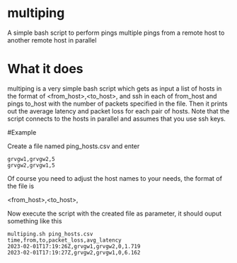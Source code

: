 # multiping
A simple bash script to perform pings multiple pings from a remote host to another remote host in parallel

# What it does
multiping is a very simple bash script which gets as input a list of hosts in the format of <from_host>,<to_host>,<packets> and ssh in each of from_host and pings to_host with the number of packets specified in the file. Then it prints out the average latency and packet loss for each pair of hosts.
Note that the script connects to the hosts in parallel and assumes that you use ssh keys.

#Example

Create a file named ping_hosts.csv and enter
```
grvgw1,grvgw2,5
grvgw2,grvgw1,5
```

Of course you need to adjust the host names to your needs, the format of the file is

<from_host>,<to_host>,<packets>

Now execute the script with the created file as parameter, it should ouput something like this
```
multiping.sh ping_hosts.csv
time,from,to,packet_loss,avg_latency
2023-02-01T17:19:26Z,grvgw1,grvgw2,0,1.719
2023-02-01T17:19:27Z,grvgw2,grvgw1,0,6.162
```
